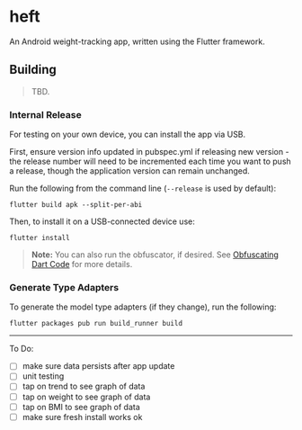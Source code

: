 # heft

An Android weight-tracking app, written using the Flutter framework.

## Building

> TBD.

### Internal Release

For testing on your own device, you can install the app via USB.

First, ensure version info updated in pubspec.yml if releasing new version - the release number will need to be incremented
each time you want to push a release, though the application version can remain unchanged.

Run the following from the command line (`--release` is used by default):

    flutter build apk --split-per-abi

Then, to install it on a USB-connected device use:

    flutter install 

> **Note:** You can also run the obfuscator, if desired. See [Obfuscating Dart Code](https://flutter.dev/docs/deployment/obfuscate)
> for more details.

### Generate Type Adapters

To generate the model type adapters (if they change), run the following:

    flutter packages pub run build_runner build

---

To Do:

* [ ] make sure data persists after app update
* [ ] unit testing
* [ ] tap on trend to see graph of data
* [ ] tap on weight to see graph of data
* [ ] tap on BMI to see graph of data
* [ ] make sure fresh install works ok
